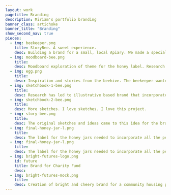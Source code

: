```yaml
---
layout: work
pagetitle: Branding
description: Miriam's portfolio branding
banner_class: artichoke
banner_title: "Branding"
show_second_nav: true
pieces:
  - img: beekeeper.png
    title: StoryBee. A sweet experience.
    desc: Building a brand for a small, local Apiary. We made a special visit to the hives and discussed all thing bees, honey and more. This is the beekeeper, Kristine, at work. Bees are so important and despite all their buzz, visiting the hive, is in fact, a very calming and beautiful experience. I brought my 9 year old son with me and he has a new found reverence for bees and their amazing world.
  - img: moodboard-bee.png
    title:
    desc: Moodboard exploration of theme for the honey label. Research and interviews with the client led to the selection of this moodboard.This mood was chosen for it's modern and edgy look with heavy contrast.
  - img: egg.png
    title:
    desc: Inspiration and stories from the beehive. The beekeeper wanted to incorporate their Ukrainian heritage and story by representing the pansanky egg in the brand. The traditional Ukrainian Easter egg with exquisite patterns was very exiting to work with and gave this project a very unique touch.
  - img: sketchbook-1-bee.png
    title:
    desc: Research has led to illustrative based brand that incorporates blocky text and the pysanky egg design.
  - img: sketchbook-2-bee.png
    title:
    desc: More sketches. I love sketches. I love this project.
  - img: story-bee.png
    title:
    desc: The original sketches and ideas came to this idea for the brand. Mixing the yellow watercolour with the hard black and blocky text. The brand feels modern and young. It also incorporates the flower pattern of the pysanky egg.
  - img: final-honey-jar-l.png
    title:
    desc: The label for the honey jars needed to incorporate all the pertinent information and of course comply with food regulation laws. There were some text that needed to be bilingual as well.
  - img: final-honey-jar-l.png
    title:
    desc: The label for the honey jars needed to incorporate all the pertinent information and of course comply with food regulation laws. There were some text that needed to be bilingual as well.
  - img: bright-futures-logo.png
    id: future
    title: Brand for Charity Fund
    desc:
  - img: bright-futures-mock.png
    title:
    desc: Creation of bright and cheery brand for a community housing project in the Capital city. The sprout represents growth and opportunity, where the house represents the physical community and the home.
---
```

